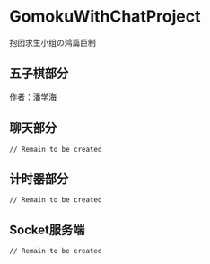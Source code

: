 # GomokuWithChatProject
抱团求生小组の鸿篇巨制
## 五子棋部分
作者：潘学海
## 聊天部分
`// Remain to be created`
## 计时器部分
`// Remain to be created`
## Socket服务端
`// Remain to be created`
